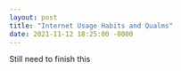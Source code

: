 ```yaml
---
layout: post
title: "Internet Usage Habits and Qualms"
date: 2021-11-12 18:25:00 -0000
---
```


Still need to finish this
